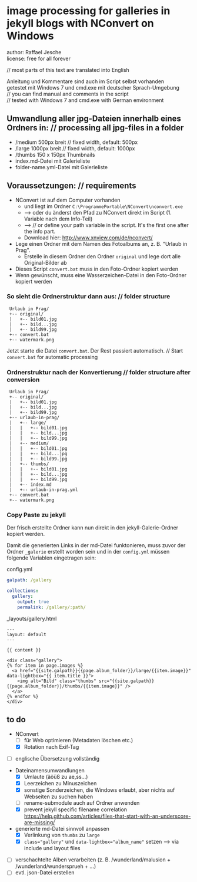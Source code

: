 # image processing for galleries in jekyll blogs with NConvert on Windows

author: Raffael Jesche  
license: free for all forever

// most parts of this text are translated into English

Anleitung und Kommentare sind auch im Script selbst vorhanden  
getestet mit Windows 7 und cmd.exe mit deutscher Sprach-Umgebung  
// you can find manual and comments in the script  
// tested with Windows 7 and cmd.exe with German environment

## Umwandlung aller jpg-Dateien innerhalb eines Ordners in: // processing all jpg-files in a folder
 - /medium  500px breit // fixed width, default: 500px
 - /large   1000px breit // fixed width, default: 1000px
 - /thumbs  150 x 150px Thumbnails
 - index.md-Datei mit Galerieliste
 - folder-name.yml-Datei mit Galerieliste

## Voraussetzungen: // requirements
 - NConvert ist auf dem Computer vorhanden
   - und liegt im Ordner `C:\ProgrammePortable\NConvert\nconvert.exe`
   - --> oder du änderst den Pfad zu NConvert direkt im Script (1. Variable nach dem Info-Teil)
   - --> // or define your path variable in the script. It's the first one after the info part.
   - Download hier: http://www.xnview.com/de/nconvert/
 - Lege einen Ordner mit dem Namen des Fotoalbums an, z. B. "Urlaub in Prag".
   - Erstelle in diesem Ordner den Ordner `original` und lege dort alle Original-Bilder ab
 - Dieses Script `convert.bat` muss in den Foto-Ordner kopiert werden
 - Wenn gewünscht, muss eine Wasserzeichen-Datei in den Foto-Ordner kopiert werden

### So sieht die Ordnerstruktur dann aus: // folder structure

```
 Urlaub in Prag/
 +-- original/
 |   +-- bild01.jpg
 |   +-- bild...jpg
 |   +-- bild99.jpg
 +-- convert.bat
 +-- watermark.png
```

Jetzt starte die Datei `convert.bat`. Der Rest passiert automatisch.
// Start `convert.bat` for automatic processing

### Ordnerstruktur nach der Konvertierung // folder structure after conversion

```
 Urlaub in Prag/
 +-- original/
 |   +-- bild01.jpg
 |   +-- bild...jpg
 |   +-- bild99.jpg
 +-- urlaub-in-prag/
 |   +-- large/
 |   |   +-- bild01.jpg
 |   |   +-- bild...jpg
 |   |   +-- bild99.jpg
 |   +-- medium/
 |   |   +-- bild01.jpg
 |   |   +-- bild...jpg
 |   |   +-- bild99.jpg
 |   +-- thumbs/
 |   |   +-- bild01.jpg
 |   |   +-- bild...jpg
 |   |   +-- bild99.jpg
 |   +-- index.md
 |   +-- urlaub-in-prag.yml
 +-- convert.bat
 +-- watermark.png
```

### Copy Paste zu jekyll

Der frisch erstellte Ordner kann nun direkt in den jekyll-Galerie-Ordner kopiert werden.

Damit die generierten Links in der md-Datei funktonieren, muss zuvor der Ordner `_galerie` erstellt worden sein und in der `config.yml` müssen folgende Variablen eingetragen sein:

config.yml

```yaml
galpath: /gallery

collections:
  gallery:
    output: true
    permalink: /gallery/:path/
```

_layouts/gallery.html

```
---
layout: default
---

{{ content }}

<div class="gallery">
{% for item in page.images %}
  <a href="{{site.galpath}}{{page.album_folder}}/large/{{item.image}}" data-lightbox="{{ item.title }}">
    <img alt="Bild" class="thumbs" src="{{site.galpath}}{{page.album_folder}}/thumbs/{{item.image}}" />
  </a>
{% endfor %}
</div>

```


## to do

- NConvert
  - [ ] für Web optimieren (Metadaten löschen etc.)
  - [x] Rotation nach Exif-Tag
- [ ] englische Übersetzung vollständig
- Dateinamensumwandlungen
  - [x] Umlaute (äöüß zu ae,ss...)
  - [x] Leerzeichen zu Minuszeichen
  - [x] sonstige Sonderzeichen, die Windows erlaubt, aber nichts auf Webseiten zu suchen haben
  - [ ] rename-submodule auch auf Ordner anwenden
  - [x] prevent jekyll specific filename correlation https://help.github.com/articles/files-that-start-with-an-underscore-are-missing/
- generierte md-Datei sinnvoll anpassen
  - [x] Verlinkung von `thumbs` zu `large`
  - [x] `class="gallery"` und `data-lightbox="album_name"` setzen --> via include und layout files
- [ ] verschachtelte Alben verarbeiten (z. B. /wunderland/malusion + /wunderland/wundersprueh + ...)
- [ ] evtl. json-Datei erstellen